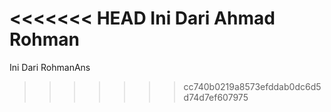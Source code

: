 <<<<<<< HEAD
Ini Dari Ahmad Rohman
=======
Ini Dari RohmanAns
>>>>>>> cc740b0219a8573efddab0dc6d5d74d7ef607975

